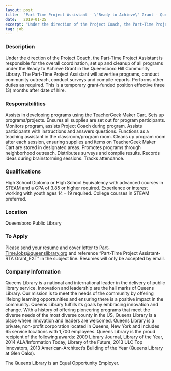```yaml
---
layout: post
title:  "Part-Time Project Assistant - \"Ready to Achieve\" Grant - Queens Library"
date:   2019-01-25
excerpt: "Under the direction of the Project Coach, the Part-Time Project Assistant is responsible for the overall coordination, set up and cleanup of all programs under the Ready to Achieve Grant in the Queensboro Hill Community Library. The Part-Time Project Assistant will advertise programs, conduct community outreach, conduct surveys and compile..."
tag: job
---
```


### Description   

Under the direction of the Project Coach, the Part-Time Project Assistant is responsible for the overall coordination, set up and cleanup of all programs under the Ready to Achieve Grant in the Queensboro Hill Community Library.  The Part-Time Project Assistant will advertise programs, conduct community outreach, conduct surveys and compile reports.  Performs other duties as required.  This is a temporary grant-funded position effective three (3) months after date of hire.  


### Responsibilities   

Assists in developing programs using the TeacherGeek Maker Cart. Sets up programs/projects.  Ensures all supplies are set out for program participants. Monitors program, assists Project Coach during program.  Assists participants with instructions and answers questions.  Functions as a teaching assistant in the classroom/program room. Cleans up program room after each session, ensuring supplies and items on TeacherGeek Maker Cart are stored in designated areas. Promotes programs through neighborhood outreach. Distributes surveys and compile results.  Records ideas during brainstorming sessions. Tracks attendance.


### Qualifications   

High School Diploma or High School Equivalency with advanced courses in STEAM and a GPA of 3.85 or higher required.   Experience or interest working with youth ages 14 – 19 required.  College courses in STEAM preferred. 




### Location   

Queensboro Public Library




### To Apply   

Please send your resume and cover letter to Part-TimeJobs@queenslibrary.org and reference “Part-Time Project Assistant-RTA Grant_EXT” in the subject line. Resumes will only be accepted by email.


### Company Information   

Queens Library is a national and international leader in the delivery of public library service.  Innovation and leadership are the hall marks of Queens Library.  Our mission is to meet the needs of the community by offering lifelong learning opportunities and ensuring there is a positive impact in the community.  Queens Library fulfills its goals by embracing innovation and change.  With a history of offering pioneering programs that meet the diverse needs of the most diverse county in the US, Queens Library is a place where innovation and leaders are welcomed.  Queens Library is a private, non-profit corporation located in Queens, New York and includes 65 service locations with 1,700 employees.
Queens Library is the proud recipient of the following awards: 2009 Library Journal, Library of the Year, 2014 ALA/Information Today, Library of the Future, 2013 ULC Top Innovators, 2013 American-Architect’s Building of the Year (Queens Library at Glen Oaks).

The Queens Library is an Equal Opportunity Employer.



